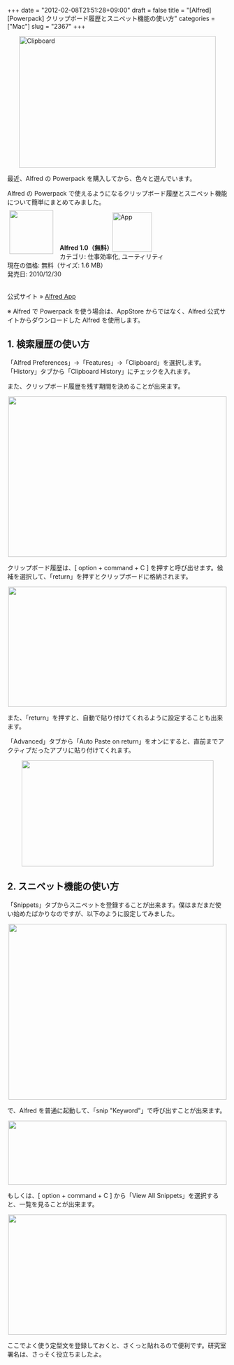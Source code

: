 +++
date = "2012-02-08T21:51:28+09:00"
draft = false
title = "[Alfred][Powerpack] クリップボード履歴とスニペット機能の使い方"
categories = ["Mac"]
slug = "2367"
+++

<img style="display: block; margin-left: auto; margin-right: auto;" title="clipboard.jpeg" src="/images/2012/02/clipboard.jpeg" border="0" alt="Clipboard" width="450" height="300" />

最近、Alfred の Powerpack を購入してから、色々と遊んでいます。

Alfred の Powerpack で使えるようになるクリップボード履歴とスニペット機能について簡単にまとめてみました。

<a href="https://itunes.apple.com/jp/app/id405843582?mt=12&uo=4&at=11l3RT" target="_blank" rel="nofollow"><img width="100" class="alignleft" align="left" src="http://a3.mzstatic.com/us/r1000/097/Purple/e1/d8/82/mzi.njcalvnn.100x100-75.png" style="margin: -5px 15px 1px 5px;"></a><strong> Alfred 1.0（無料）</strong><a href="https://itunes.apple.com/jp/app/id405843582?mt=12&uo=4&at=11l3RT" target="_blank" rel="nofollow"><img src="/images/2012/12/viewinitunes_jp.png" style="vertical-align:bottom;" width="90" alt="App"></a><br> カテゴリ: 仕事効率化, ユーティリティ<br> 現在の価格: 無料（サイズ: 1.6 MB）<br> 発売日: 2010/12/30<br style="clear: both;"><br />

公式サイト » <a href="http://www.alfredapp.com/" target="_blank">Alfred App</a>

※ Alfred で Powerpack を使う場合は、AppStore からではなく、Alfred 公式サイトからダウンロードした Alfred を使用します。

<h2>1. 検索履歴の使い方</h2>

「Alfred Preferences」→「Features」→「Clipboard」を選択します。「History」タブから「Clipboard History」にチェックを入れます。

また、クリップボード履歴を残す期間を決めることが出来ます。

<img style="display:block; margin-left:auto; margin-right:auto;" src="/images/2012/02/2367_1.png" border="0" width="500" height="366" />

クリップボード履歴は、[ option + command + C ] を押すと呼び出せます。候補を選択して、「return」を押すとクリップボードに格納されます。

<img style="display:block; margin-left:auto; margin-right:auto;" src="/images/2012/02/2367_2.png" border="0" width="500" height="274" />

また、「return」を押すと、自動で貼り付けてくれるように設定することも出来ます。

「Advanced」タブから「Auto Paste on return」をオンにすると、直前までアクティブだったアプリに貼り付けてくれます。

<img style="display:block; margin-left:auto; margin-right:auto;" src="/images/2012/02/2367_3.png" border="0" width="439" height="242" />

<h2>2. スニペット機能の使い方</h2>

「Snippets」タブからスニペットを登録することが出来ます。僕はまだまだ使い始めたばかりなのですが、以下のように設定してみました。

<img style="display:block; margin-left:auto; margin-right:auto;" src="/images/2012/02/2367_4.png" border="0" width="499" height="401" />

で、Alfred を普通に起動して、「snip "Keyword"」で呼び出すことが出来ます。

<img style="display:block; margin-left:auto; margin-right:auto;" src="/images/2012/02/2367_5.png" border="0" width="500" height="146" />

もしくは、[ option + command + C ] から「View All Snippets」を選択すると、一覧を見ることが出来ます。

<img style="display:block; margin-left:auto; margin-right:auto;" src="/images/2012/02/2367_6.png" border="0" width="500" height="274" />

ここでよく使う定型文を登録しておくと、さくっと貼れるので便利です。研究室署名は、さっそく役立ちましたよ。

